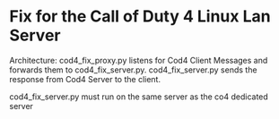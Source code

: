 Fix for the Call of Duty 4 Linux Lan Server
============
Architecture:
cod4_fix_proxy.py listens for Cod4 Client Messages and forwards them to cod4_fix_server.py.
cod4_fix_server.py sends the response from Cod4 Server to the client.

cod4_fix_server.py must run on the same server as the co4 dedicated server
